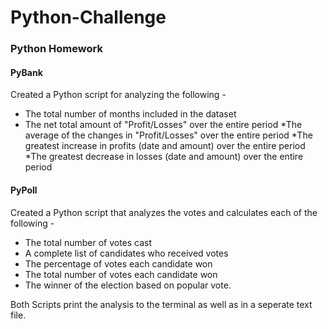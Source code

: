 # Python-Challenge

### Python Homework ###

#### PyBank ####

Created a Python script for analyzing the following - 

* The total number of months included in the dataset
* The net total amount of "Profit/Losses" over the entire period
*The average of the changes in "Profit/Losses" over the entire period
*The greatest increase in profits (date and amount) over the entire period
*The greatest decrease in losses (date and amount) over the entire period

#### PyPoll ####

Created a Python script that analyzes the votes and calculates each of the following -

* The total number of votes cast
* A complete list of candidates who received votes
* The percentage of votes each candidate won
* The total number of votes each candidate won
* The winner of the election based on popular vote.

Both Scripts print the analysis to the terminal as well as in a seperate text file.
